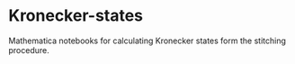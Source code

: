 # Kronecker-states
Mathematica notebooks for calculating Kronecker states form the stitching procedure.

